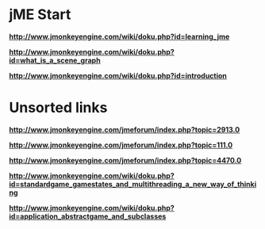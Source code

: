 # jME Start #
**http://www.jmonkeyengine.com/wiki/doku.php?id=learning_jme**

**http://www.jmonkeyengine.com/wiki/doku.php?id=what_is_a_scene_graph**

**http://www.jmonkeyengine.com/wiki/doku.php?id=introduction**



# Unsorted links #
**http://www.jmonkeyengine.com/jmeforum/index.php?topic=2913.0**

**http://www.jmonkeyengine.com/jmeforum/index.php?topic=111.0**

**http://www.jmonkeyengine.com/jmeforum/index.php?topic=4470.0**

**http://www.jmonkeyengine.com/wiki/doku.php?id=standardgame_gamestates_and_multithreading_a_new_way_of_thinking**

**http://www.jmonkeyengine.com/wiki/doku.php?id=application_abstractgame_and_subclasses**

